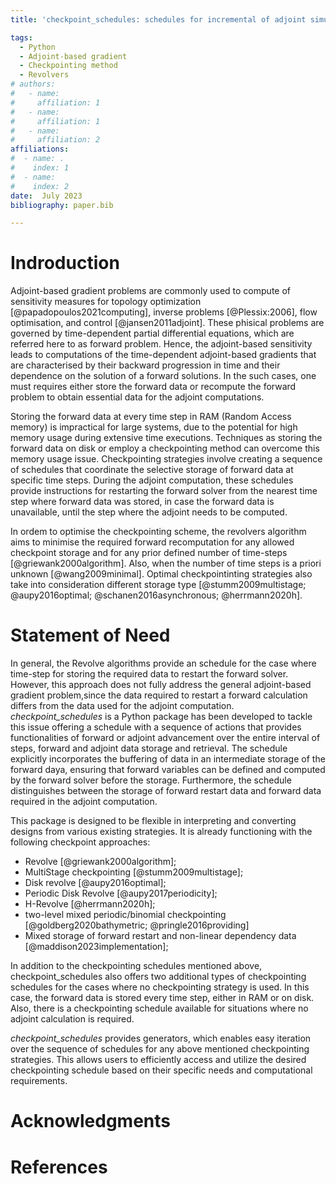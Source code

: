```yaml
---
title: 'checkpoint_schedules: schedules for incremental of adjoint simulations.'

tags:
  - Python
  - Adjoint-based gradient
  - Checkpointing method
  - Revolvers
# authors:
#   - name: 
#     affiliation: 1
#   - name: 
#     affiliation: 1
#   - name: 
#     affiliation: 2
affiliations:
#  - name: .
#    index: 1
#  - name:  
#    index: 2
date:  July 2023
bibliography: paper.bib

---
```

# Indroduction

Adjoint-based gradient problems are commonly used to compute of sensitivity measures for topology optimization [@papadopoulos2021computing], inverse problems [@Plessix:2006], flow optimisation, and control [@jansen2011adjoint]. These phisical problems are governed by time-dependent partial differential equations, which are referred here to as forward problem. Hence, the adjoint-based sensitivity leads to computations of the time-dependent adjoint-based gradients that are characterised by their backward progression in time and their dependence on the solution of a forward solutions. In the such cases, one must requires either store the forward data or recompute the forward problem to obtain essential data for the adjoint computations.

Storing the forward data at every time step in RAM (Random Access memory) is impractical for large systems, due to the potential for high memory usage during extensive time executions. Techniques as storing the forward data on disk or employ a checkpointing method can overcome this memory usage issue. Checkpointing strategies involve creating a sequence of schedules that coordinate the selective storage of forward data at specific time steps. During the adjoint computation, these schedules provide instructions for restarting the forward solver from the nearest time step where forward data was stored, in case the forward data is unavailable, until the step where the adjoint needs to be computed. 


In ordem to optimise the checkpointing scheme, the revolvers algorithm aims to minimise the required forward recomputation for any allowed checkpoint storage and for any prior defined number of time-steps [@griewank2000algorithm]. Also, when the number of time steps is a priori unknown [@wang2009minimal]. Optimal checkpointinting strategies also take into consideration different storage type [@stumm2009multistage; @aupy2016optimal; @schanen2016asynchronous; @herrmann2020h].

# Statement of Need

In general, the Revolve algorithms provide an schedule for the case where time-step for storing the required data to restart the forward solver. However, this approach does not fully address the general adjoint-based gradient problem,since the data required to restart a forward calculation differs from the data used for the adjoint computation. *checkpoint_schedules* is a Python package has been developed to tackle this issue offering a schedule with a sequence of actions that provides functionalities of forward or adjoint advancement over the entire interval of steps, forward and adjoint data storage and retrieval. The schedule explicitly incorporates the buffering of data in an intermediate storage of the forward daya, ensuring that forward variables can be defined and computed by the forward solver before the storage. Furthermore, the schedule distinguishes between the storage of forward restart data and forward data required in the adjoint computation. 

This package is designed to be flexible in interpreting and converting designs from various existing strategies. It is already functioning with the following checkpoint approaches:
* Revolve [@griewank2000algorithm]; 
* MultiStage checkpointing [@stumm2009multistage];
* Disk revolve [@aupy2016optimal];
* Periodic Disk Revolve [@aupy2017periodicity];
* H-Revolve [@herrmann2020h];
* two-level mixed periodic/binomial checkpointing [@goldberg2020bathymetric; @pringle2016providing]
* Mixed storage of forward restart and non-linear dependency data [@maddison2023implementation];

In addition to the checkpointing schedules mentioned above, checkpoint_schedules also offers two additional types of checkpointing schedules for the cases where no checkpointing strategy is used. In this case, the forward data is stored every time step, either in RAM or on disk. Also, there is a checkpointing schedule available for situations where no adjoint calculation is required.

*checkpoint_schedules* provides generators, which enables easy iteration over the sequence of schedules for any above mentioned checkpointing strategies. This allows users to efficiently access and utilize the desired checkpointing schedule based on their specific needs and computational requirements.

# Acknowledgments

# References
